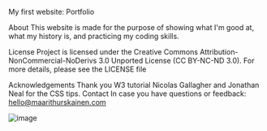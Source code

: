 My first website: Portfolio

About
This website is made for the purpose of showing what I'm good at, what my history is, and practicing my coding skills.

License
Project is licensed under the Creative Commons Attribution-NonCommercial-NoDerivs 3.0 Unported License (CC BY-NC-ND 3.0).
For more details, please see the LICENSE file

Acknowledgements
Thank you W3 tutorial Nicolas Gallagher and Jonathan Neal for the CSS tips.
Contact
In case you have questions or feedback: hello@maarithurskainen.com
 


![image](https://github.com/MaaritHurska/Omat-sivut/assets/163125395/ede80103-d05f-46ee-9976-32aae01d0b75)
